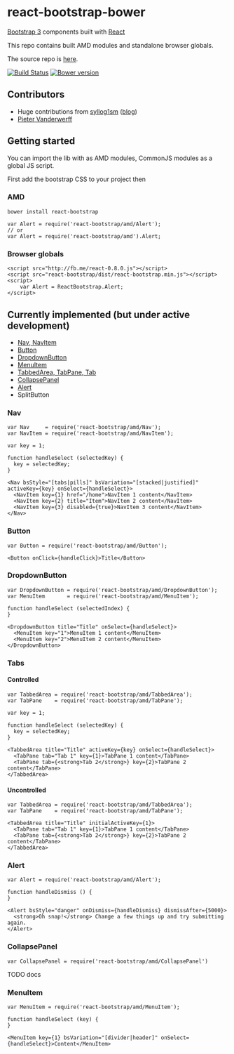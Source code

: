# react-bootstrap-bower

[Bootstrap 3](http://getbootstrap.com) components built with [React](http://facebook.github.io/react/)

This repo contains built AMD modules and standalone browser globals.

The source repo is [here](https://github.com/stevoland/react-bootstrap).

[![Build Status](https://travis-ci.org/stevoland/react-bootstrap.png)](https://travis-ci.org/stevoland/react-bootstrap) [![Bower version](https://badge.fury.io/bo/react-bootstrap.png)](http://badge.fury.io/bo/react-bootstrap)

## Contributors

- Huge contributions from [syllog1sm](https://github.com/syllog1sm) ([blog](http://clozeit.wordpress.com/))
- [Pieter Vanderwerff](https://github.com/pieterv)

## Getting started

You can import the lib with as AMD modules, CommonJS modules as a global JS script.

First add the bootstrap CSS to your project then

### AMD
```
bower install react-bootstrap

var Alert = require('react-bootstrap/amd/Alert');
// or
var Alert = require('react-bootstrap/amd').Alert;
```

### Browser globals
```
<script src="http://fb.me/react-0.8.0.js"></script>
<script src="react-bootstrap/dist/react-bootstrap.min.js"></script>
<script>
    var Alert = ReactBootstrap.Alert;
</script>
```

## Currently implemented (but under active development)

- [Nav, NavItem](#Nav)
- [Button](#Button)
- [DropdownButton](#DropdownButton)
- [MenuItem](#MenuItem)
- [TabbedArea, TabPane, Tab](#Tabs)
- [CollapsePanel](#CollapsePanel)
- [Alert](#Alert)
- SplitButton

### <a name="Nav"></a>Nav

```
var Nav     = require('react-bootstrap/amd/Nav');
var NavItem = require('react-bootstrap/amd/NavItem');

var key = 1;

function handleSelect (selectedKey) {
  key = selectedKey;
}

<Nav bsStyle="[tabs|pills]" bsVariation="[stacked|justified]" activeKey={key} onSelect={handleSelect}>
  <NavItem key={1} href="/home">NavItem 1 content</NavItem>
  <NavItem key={2} title="Item">NavItem 2 content</NavItem>
  <NavItem key={3} disabled={true}>NavItem 3 content</NavItem>
</Nav>
```

### <a name="Button"></a>Button

```
var Button = require('react-bootstrap/amd/Button');

<Button onClick={handleClick}>Title</Button>
```

### <a name="DropdownButton"></a>DropdownButton

```
var DropdownButton = require('react-bootstrap/amd/DropdownButton');
var MenuItem       = require('react-bootstrap/amd/MenuItem');

function handleSelect (selectedIndex) {
}

<DropdownButton title="Title" onSelect={handleSelect}>
  <MenuItem key="1">MenuItem 1 content</MenuItem>
  <MenuItem key="2">MenuItem 2 content</MenuItem>
</DropdownButton>
```

### <a name="Tabs"></a>Tabs

#### Controlled
```
var TabbedArea = require('react-bootstrap/amd/TabbedArea');
var TabPane    = require('react-bootstrap/amd/TabPane');

var key = 1;

function handleSelect (selectedKey) {
  key = selectedKey;
}

<TabbedArea title="Title" activeKey={key} onSelect={handleSelect}>
  <TabPane tab="Tab 1" key={1}>TabPane 1 content</TabPane>
  <TabPane tab={<strong>Tab 2</strong>} key={2}>TabPane 2 content</TabPane>
</TabbedArea>
```

#### Uncontrolled
```
var TabbedArea = require('react-bootstrap/amd/TabbedArea');
var TabPane    = require('react-bootstrap/amd/TabPane');

<TabbedArea title="Title" initialActiveKey={1}>
  <TabPane tab="Tab 1" key={1}>TabPane 1 content</TabPane>
  <TabPane tab={<strong>Tab 2</strong>} key={2}>TabPane 2 content</TabPane>
</TabbedArea>
```

### <a name="Alert"></a>Alert

```
var Alert = require('react-bootstrap/amd/Alert');

function handleDismiss () {
}

<Alert bsStyle="danger" onDismiss={handleDismiss} dismissAfter={5000}>
  <strong>Oh snap!</strong> Change a few things up and try submitting again.
</Alert>
```

### <a name="CollapsePanel"></a>CollapsePanel

`var CollapsePanel = require('react-bootstrap/amd/CollapsePanel')`

TODO docs

### <a name="MenuItem"></a>MenuItem

```
var MenuItem = require('react-bootstrap/amd/MenuItem');

function handleSelect (key) {
}

<MenuItem key={1} bsVariation="[divider|header]" onSelect={handleSelect}>Content</MenuItem>
```
